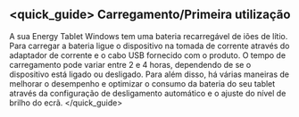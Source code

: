 ﻿## <quick_guide> Carregamento/Primeira utilização
A sua Energy Tablet Windows tem uma bateria recarregável de iões de lítio. Para carregar a bateria ligue o dispositivo na tomada de corrente através do adaptador de corrente e o cabo USB fornecido com o produto. O tempo de carregamento pode variar entre 2 e 4 horas, dependendo de se o dispositivo está ligado ou desligado.
Para além disso, há várias maneiras de melhorar o desempenho e optimizar o consumo da bateria do seu tablet através da configuração de desligamento automático e o ajuste do nível de brilho do ecrã.
</quick_guide>

